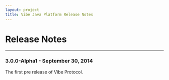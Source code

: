 ```yaml
---
layout: project
title: Vibe Java Platform Release Notes
---
```


<h1>Release Notes</h1>

---

### 3.0.0-Alpha1 - September 30, 2014
The first pre release of Vibe Protocol.